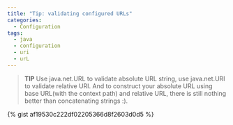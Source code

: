 ```yaml
---
title: "Tip: validating configured URLs"
categories:
  - Configuration
tags:
  - java
  - configuration
  - uri
  - urL
---
```


> **TIP** Use java.net.URL to validate absolute URL string,  use java.net.URI to validate relative URI. And to construct your absolute URL using base URL(with the context path) and relative URL, there is still nothing better than concatenating strings :).

{% gist af19530c222df02205366d8f2603d0d5 %}
